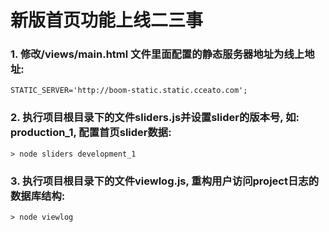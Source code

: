 # 新版首页功能上线二三事

### 1. 修改/views/main.html 文件里面配置的静态服务器地址为线上地址:
```
STATIC_SERVER='http://boom-static.static.cceato.com';

```

### 2. 执行项目根目录下的文件sliders.js并设置slider的版本号, 如: production_1, 配置首页slider数据:
```
> node sliders development_1

```

### 3. 执行项目根目录下的文件viewlog.js, 重构用户访问project日志的数据库结构:
```
> node viewlog

```